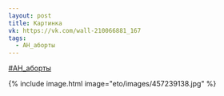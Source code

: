 ```yaml
---
layout: post
title: Картинка
vk: https://vk.com/wall-210066881_167
tags:
  - АН_аборты
---
```

[#АН_аборты](poisk.html#АН_аборты)

{% include image.html image="eto/images/457239138.jpg" %}